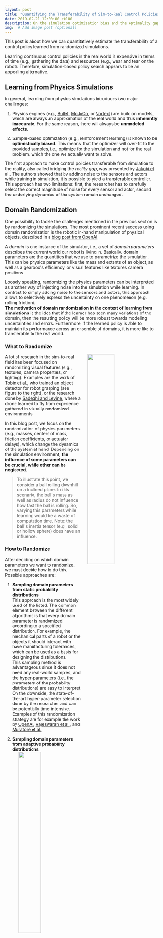 ```yaml
---
layout: post
title: "Quantifying the Transferability of Sim-to-Real Control Policies"
date: 2019-02-21 12:00:00 +0100
description: On the simulation optimization bias and the optimality gap in the context of reinforcement learning # Add post description (optional)
img:  # Add image post (optional)
---
```


This post is about how we can quantitatively estimate the transferability of a control policy learned from randomized simulations.

Learning continuous control policies in the real world is expensive in terms of time (e.g., gathering the data) and resources (e.g., wear and tear on the robot).
Therefore, simulation-based policy search appears to be an appealing alternative.

## Learning from Physics Simulations

In general, learning from physics simulations introduces two major challenges:

1. Physics engines (e.g., [Bullet](https://pybullet.org/wordpress/), [MoJoCo](http://www.mujoco.org/), or [Vortex](https://www.cm-labs.com/vortex-studio/)]) are build on models, which are always an approximation of the real world and thus **inherently inaccurate**. For the same reason, there will always be **unmodeled effects**.

2. Sample-based optimization (e.g., reinforcement learning) is known to be **optimistically biased**. This means, that the optimizer will over-fit to the provided samples, i.e., optimize for the simulation and not for the real problem, which the one we actually want to solve.

The first approach to make control policies transferable from simulation to the reality, also called bridging the _reality gap_, was presented by [Jakobi et al.](http://users.sussex.ac.uk/~inmanh/jakobi95noise.pdf).
The authors showed that by adding noise to the sensors and actors while training in simulation, it is possible to yield a transferable controller. This approach has two limitations: first, the researcher has to carefully select the correct magnitude of noise for every sensor and actor, second the underlying dynamics of the system remain unchanged.

## Domain Randomization

One possibility to tackle the challenges mentioned in the previous section is by randomizing the simulations. The most prominent recent success using domain randomization is the robotic in-hand manipulation of physical objects, described in a [blog post from OpenAI](https://blog.openai.com/learning-dexterity/).

A _domain_ is one instance of the simulator, i.e., a set of _domain parameters_ describes the current world our robot is living in. Basically, domain parameters are the quantities that we use to parametrize the simulation. This can be physics parameters like the mass and extents of an object, as well as a gearbox's efficiency, or visual features like textures camera positions.

Loosely speaking, randomizing the physics parameters can be interpreted as another way of injecting noise into the simulation while learning. In contrast to simply adding noise to the sensors and actors, this approach allows to selectively express the uncertainty on one phenomenon (e.g., rolling friction).  
**The motivation of domain randomization in the context of learning from simulations** is the idea that if the learner has seen many variations of the domain, then the resulting policy will be more robust towards modeling uncertainties and errors. Furthermore, if the learned policy is able to maintain its performance across an ensemble of domains, it is more like to transferable to the real world.

### What to Randomize

<img align="right" src="/assets/img/2019-02-28/Tobin_etal_2018--sim2real.jpg" width="42%" hspace="20px">

A lot of research in the sim-to-real field has been focused on randomizing visual features (e.g., textures, camera properties, or lighting). Examples are the work of [Tobin et al.](https://arxiv.org/pdf/1703.06907.pdf), who trained an object detector for robot grasping (see figure to the right), or the research done by [Sadeghi and Levine](https://arxiv.org/pdf/1611.04201.pdf), where a drone learned to fly from experience gathered in visually randomized environments.

In this blog post, we focus on the randomization of physics parameters (e.g., masses, centers of mass, friction coefficients, or actuator delays), which change the dynamics of the system at hand.
Depending on the simulation environment, **the influence of some parameters can be crucial, while other can be neglected**.

> To illustrate this point, we consider a ball rolling downhill on a inclined plane. In this scenario, the ball's mass as well as radius do not influence how fast the ball is rolling. So, varying this parameters while learning would be a waste of computation time.
Note: the ball's inertia tensor (e.g., solid or hollow sphere) does have an influence.

### How to Randomize

After deciding on which domain parameters we want to randomize, we must decide how to do this. Possible approaches are:

1. **Sampling domain parameters from static probability distributions**  
   This approach is the most widely used of the listed. The common element between the different algorithms is that every domain parameter is randomized according to a specified distribution.
   For example, the mechanical parts of a robot or the objects it should interact with have manufacturing tolerances, which can be used as a basis for designing the distributions.  
   This sampling method is advantageous since it does not need any real-world samples, and the hyper-parameters (i.e., the parameters of the probability distributions) are easy to interpret. On the downside, the state-of-the-art hyper-parameter selection done by the researcher and can be potentially time-intensive.
   Examples of this randomization strategy are for example the work by [OpenAI](https://arxiv.org/pdf/1808.00177.pdf),
   [Rajeswaran et al.](https://arxiv.org/pdf/1610.01283.pdf),
   and [Muratore et al.](https://www.ias.informatik.tu-darmstadt.de/uploads/Team/FabioMuratore/Muratore_Treede_Gienger_Peters--SPOTA_CoRL2018.pdf)

2. **Sampling domain parameters from adaptive probability distributions**  
   <img align="right" src="/assets/img/2019-02-28/Chebotar_etal_2018--adaptive_distr.png" width="39%" hspace="20px">
   [Chebotar et al.](https://arxiv.org/pdf/1810.05687.pdf) presented a very promising method on how to close the sim-2-real loop by adapting the distributions from which the domain parameters are sampled depending on results from real-world rollouts (see figure to the right).
   The main advantage is, that this approach alleviates the need for hand-tuning the distributions of the domain parameters, which is currently a significant part of the hyper-parameter search. On the other side, the adaptation requires data from the real robot which expensive.
   For this reason, we will only focus on methods that sample from static probability distributions.

3. **Applying adversarial perturbations**  
   One could argue that technically these approaches do not fit the domain randomization category, since the perturbations are not necessarily random. Nonetheless, I think this concept is an interesting compliment to the previously mentioned sampling methods. In particular, I want to highlight the following two ideas.
   [Mandlekar et al.](http://vision.stanford.edu/pdf/mandlekar2017iros.pdf) proposed physically plausible perturbations of the domain parameters by randomly deciding (Bernoulli experiment) when to add a rescaled gradient of the expected return w.r.t. the domain parameters. Moreover,the paper includes an ablation analysis on the effect of adding noise to the domain parameters or directly to the states.
   [Pinto et al.](https://arxiv.org/pdf/1703.02702.pdf) suggested to add a antagonist agent whose goal is to hinder the protagonist agent (the policy to be trained) from fulfilling its task. Both agents are trained simultaneously and make up a zero-sum game.  
   In general, adversarial approaches may provide a particularly robust policy.  However, without any further restrictions, it is always possible create scenarios in which the protagonist agent can never win, i.e., the policy will not learn the task.

> Interestingly, all publications I have read so far randomize the _domain parameters_ in a per-episode fashion, i.e., once at the beginning of every rollout (excluding the adversarial approaches mentioned in the list above). Alternatively, one could randomize the parameters every time step.
I see two reasons, why the community so far only randomizes once per rollout. First, it is harder to implement from the physics engine point of view. Second, the very frequent parameter changes are most likely detrimental to learning, because the resulting dynamics would become significantly nosier.

## Quantifying the Transferability During Learning

In the state-of-the-art of sim-2-real reinforcement learning, there are several algorithms which learn (robust) continuous control policies in simulation. Some of them already showed the ability to transfer from simulation to reality.
However, all of these algorithms lack a measure of the policy's transferability and thus they just train for a given number of rollouts or transitions. Usually, this problem is bypassed by training for a "very long time" (i.e., using a "huge amount" of samples) and then testing the resulting policy on the real system. If the performance is not satisfactory, the procedure is repeated.

[Muratore et al.](https://www.ias.informatik.tu-darmstadt.de/uploads/Team/FabioMuratore/Muratore_Treede_Gienger_Peters--SPOTA_CoRL2018.pdf) presented an algorithm called Simulation-based Policy Optimization with Transferability Assessment (SPOTA) which is able to directly transfer from an ensemble of source domains to an unseen target domain. The goal of SPOTA is not only to maximize the agent's expected discounted return under the influence of perturbed physics simulations, but also to provide an approximate probabilistic guarantee on the loss in terms of this performance mueasure when applying the found policy $\pi(\theta)$, a mapping from states to actions, to a different domain.

We start by framing reinforcement learning problem as a _stochastic program_, i.e., maximizing the expectation of estimated discounted return $$J(\theta)$$ over the domain parameters $$\xi \sim p(\xi; \psi)$$, where $$\psi$$ are the parameters of the distribution

$$
    J(\theta^{\star}) = \max_{\theta \in \Theta} \mathbb{E}_\xi \left[J(\theta, \xi) \right].
$$

Since it is intractable to compute the expectation over all domains, we approximate the stochastic program using $n$ samples

$$
    \hat{J}_n(\theta^{\star}_n) = \max_{\theta \in \Theta} \frac{1}{n}\sum_{i=1}^{n} J(\theta, \xi_i).
$$

It has been shown under mild assumptions, which are fulfilled in the reinforcement leaning setting, that [sample-based optimization is optimistically biased](https://agupubs.onlinelibrary.wiley.com/doi/abs/10.1029/WR025i002p00152), i.e., the solution is guaranteed to degrade in terms of performance when transformed to the real system.
This loss in performance can be expressed by the _Simulation Optimization Bias_ (SOB)

$$
    \mathrm{b}\left[ \hat{J}_n(\theta^{\star}_n) \right] =
    \underbrace{
        \mathbb{E}_\xi \left[ \max_{\hat{\theta} \in \Theta} \frac{1}{n}\sum_{i=1}^{n} J(\hat{\theta}, \xi_i) \right]
    }_{\text{optimal value for samples}}
    -
    \underbrace{
        \max_{\theta \in \Theta} \mathbb{E}_\xi \left[ J(\theta, \xi) \right]
    }_{\text{true optimal value}}
    \ge 0.
$$

The figure below qualitatively displays the SOB between the true optimum $J(\theta^\star)$ and the sample-based optimum $\hat{J}_n(\theta_n^\star)$. The shaded region visualizes the variance arising when approximating $J(\theta)$ with $n$ domains.

<center>
<img src="/assets/img/2019-02-28/SOB_sketch.png" width="50%">
</center>

Unfortunately, this quantity can not be used right away as an objective function, because we can not compute the expectation in the minuend, and we do not know the optimal policy parameters for the real system $\theta^\star$ in the subtrahend.  
Inspired by the work of [Mak et al.](https://ac.els-cdn.com/S0167637798000546/1-s2.0-S0167637798000546-main.pdf?_tid=8f5399ae-fda8-41f9-b499-5991d943237c&acdnat=1550665775_b5dfa73c82228c19975ebbc882d775a7) on assessing the solution quality of convex stochastic problems, we employ the _Optimality Gap_ (OG) at the candidate solution $\theta^c$

$$
    G(\theta^c) =
    \underbrace{\max_{\theta \in \Theta} \mathbb{E}_\xi \left[J(\theta, \xi) \right]}_{\text{best solution's value}} -
    \underbrace{\mathbb{E}_\xi \left[J(\theta^c, \xi) \right]}_{\text{candidate solution's value}}
    \ge 0
$$

to quantify how much our solution $\theta^c$, e.g. yielded by a policy search algorithm, is worse than the best solution the algorithm could have found. In general, this measure is agnostic to the fact if we are evaluating the policies in simulation or reality. Since we are discussing the sim-to-real setting, think of OG as a quantification of our solutions suboptimality in simulation.  

However, computing $G(\theta^c)$ also includes an expectation over all domains. Thus, we have to approximate it from samples. Using $n$ domains, the estimated OG at our candidate solution is

$$
    \hat{G}_n(\theta^c) = \max_{\theta\in\Theta} \hat{J}_n(\theta) - \hat{J}_n(\theta^c) \ge G(\theta^c).
$$

In SPOTA, an upper confidence bound on $$\hat{G}_n(\theta^c)$$ is used to give a probabilistic guarantee on the transferability of the policy learned in simulation. So, the results is a policy that with probability $(1-\alpha)$ does not lose more than $\beta$ in terms of return when transferred from one domain to a different domain of the same source distribution $p(\xi; \psi)$.  

Essentially, SPOTA increases the number of domains for every iteration until the policy's upper confidence bound on the estimated OG is lower than the desired threshold $\beta$.  

Let's assume everything worked out fine and we trained a policy from randomized simulations such that the upper confidence bound on $\hat{G}_n(\theta^c)$ was reduced below the desired threshold.
Now, the key question is if this property actually contributes to our goal of obtaining a low Simulation Optimization Bias (SOB).  
The relation between the OG and and the SOB can be written as

$$
    \mathrm{b}\left[ \hat{J}_n(\theta^{\star}_n) \right] = \mathbb{E}_\xi \left[ \hat{G}_n(\theta^c) \right]- G(\theta^c)
$$

where in this case the evaluation is performed in the real world.<!-- where in this case $G(\theta^c)$ is evaluated in the real world. -->
Therefore, lowering the upper confidence bound on the estimated OG $\hat{G}_n(\theta^c)$ contributes to lowering the SOB $\mathrm{b}\left[ \hat{J}_n(\theta^{\star}_n) \right]$.

> Please note, that the terminology used in this post deviates sightly from the one used in [Muratore et al.](https://www.ias.informatik.tu-darmstadt.de/uploads/Team/FabioMuratore/Muratore_Treede_Gienger_Peters--SPOTA_CoRL2018.pdf).

### SPOTA &mdash; Sim-to-Sim Results

Preceding results on transferring policies trained with SPOTA from one simulation to another have been reported in [Muratore et al.](https://www.ias.informatik.tu-darmstadt.de/uploads/Team/FabioMuratore/Muratore_Treede_Gienger_Peters--SPOTA_CoRL2018.pdf). The videos below show the performance in example scenarios side-by-side with **3 baselines**:

* **EPOpt** by [Rajeswaran et al.](https://arxiv.org/pdf/1610.01283.pdf) which is a domain ranomization algorithm that maximizes the [conditional value at risk](https://en.wikipedia.org/wiki/Expected_shortfall) of the expected discounted return
* **TRPO** without domain randomization (implementation from [Duan et al.](https://arxiv.org/pdf/1604.06778.pdf))
* **LQR** applying optimal control for the system linearized around the goal state (an equilibrium)

<center>
<iframe width="603" height="452" src="https://www.youtube.com/embed/RQ7zq_bcv_k" frameborder="0" allow="accelerometer; autoplay; encrypted-media; gyroscope; picture-in-picture" allowfullscreen></iframe>

<iframe width="603" height="452" src="https://www.youtube.com/embed/ORi9sjhs_tw" frameborder="0" allow="accelerometer; autoplay; encrypted-media; gyroscope; picture-in-picture" allowfullscreen></iframe>
</center>

### SPOTA &mdash; Sim-to-Real Results

Finally, I want to share some _early_  results acquired on the [2 DoF Ball Balancer from Quanser](https://www.quanser.com/products/2-dof-ball-balancer/). Here, the task is to stabilize a ball at the center of the plate. The device receives voltage commands for the two motors and yields measurements of the ball position (2D relative to the plate) as well as the motors' shaft angular positions (relative to their initial position). Including the velocities derived from the position signals, the system has a 2-dim continuous action space and a 8-dim continuous observation space.

Assume we obtained an analytical model of the dynamics and determined the parameters with some imperfections (e.g., the characteristics of the servo motors from the data sheet do not match the reality).

In the first experiment, we investigate what happens if we train control policies on a slightly faulty simulator using a model-free reinforcement learning algorithm called Proximal Policy Optimization (PPO). 
 
**Left video**: a policy learned with PPO on a simulator with larger ball and larger plate&mdash; tested on the nominal system.  
**Right video**: another policy learned with PPO on a simulator with higher motor as well as gear box efficiency&mdash; tested on the nominal system.  
<center>
<video width="301" src="/assets/vid/2019-02-28/HC_trn_domain1_stabilizing.mov" frameborder="0" allow="accelerometer; autoplay; encrypted-media; gyroscope; picture-in-picture" allowfullscreen muted loop controls></video>

<video width="301" src="/assets/vid/2019-02-28/HC_trn_domain2_stabilizing.mov" frameborder="0" allow="accelerometer; autoplay; encrypted-media; gyroscope; picture-in-picture" allowfullscreen muted loop controls></video>
</center>

<br>
In the second experiment, we test policies trained using SPOTA, i.e., applying domain randomization.  

**Left video**: a policy learned with SPOTA&mdash; tested on the nominal system.  
**Right video**: the same policy learned with SPOTA&mdash; tested with a modified ball (the ball was cut open and filled with paper, the remaining glue makes the ball roll unevenly).
<center>
<video width="301" src="/assets/vid/2019-02-28/SPOTA_nominal_stabilizing.mov" frameborder="0" allow="accelerometer; autoplay; encrypted-media; gyroscope; picture-in-picture" allowfullscreen muted loop controls></video>

<video width="301" src="/assets/vid/2019-02-28/SPOTA_heavier_ball_stablilizing.mov" frameborder="0" allow="accelerometer; autoplay; encrypted-media; gyroscope; picture-in-picture" allowfullscreen muted loop controls></video>
</center>

> Disclaimer: despite a dead band in the servo motors' voltage commands, noisy velocity signals from the ball detection, and (minor) nonlinearities in the dynamics this stabilizing task can also be solved by tuning the gains of a PD-controller while executing real-world trials.  
Furthermore, after a careful parameter estimation, we are able to learn this task for the nominal system in simulation using PPO. However, the resulting policy is sensitive to model uncertainties (e.g., testing with a different ball).


## Author

[Fabio Muratore](https://www.ias.informatik.tu-darmstadt.de/Team/FabioMuratore) &mdash; Intelligent Autonomous Systems Group (TU Darmstadt) and Honda Research Institute Europe

## Acknowledgements

I want to thank Ankur Handa for editing and Michael Gienger for proofreading this post.

## Credits

First figure with permission from Josh Tobin [(source)](https://arxiv.org/pdf/1703.06907.pdf)  
Second figure with permission from Yevgen Chebotar [(source)](https://arxiv.org/pdf/1810.05687.pdf)
